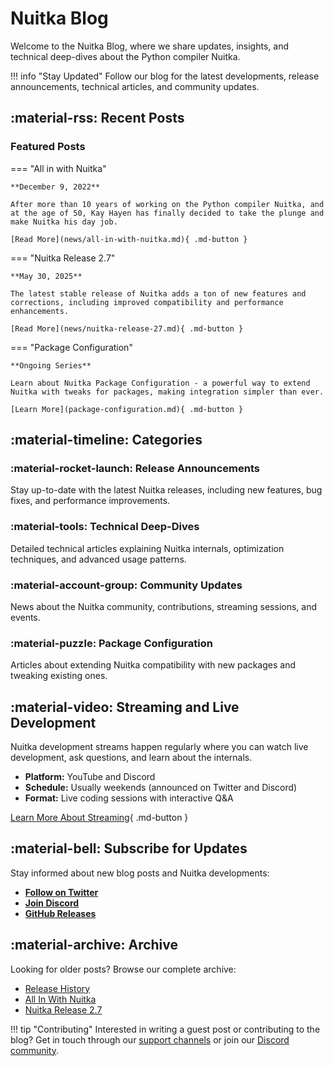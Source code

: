 # Nuitka Blog

Welcome to the Nuitka Blog, where we share updates, insights, and technical deep-dives about the Python compiler Nuitka.

!!! info "Stay Updated"
    Follow our blog for the latest developments, release announcements, technical articles, and community updates.

## :material-rss: Recent Posts

### Featured Posts

=== "All in with Nuitka"

    **December 9, 2022**
    
    After more than 10 years of working on the Python compiler Nuitka, and at the age of 50, Kay Hayen has finally decided to take the plunge and make Nuitka his day job.
    
    [Read More](news/all-in-with-nuitka.md){ .md-button }

=== "Nuitka Release 2.7"

    **May 30, 2025**
    
    The latest stable release of Nuitka adds a ton of new features and corrections, including improved compatibility and performance enhancements.
    
    [Read More](news/nuitka-release-27.md){ .md-button }

=== "Package Configuration"

    **Ongoing Series**
    
    Learn about Nuitka Package Configuration - a powerful way to extend Nuitka with tweaks for packages, making integration simpler than ever.
    
    [Learn More](package-configuration.md){ .md-button }

## :material-timeline: Categories

### :material-rocket-launch: Release Announcements
Stay up-to-date with the latest Nuitka releases, including new features, bug fixes, and performance improvements.

### :material-tools: Technical Deep-Dives
Detailed technical articles explaining Nuitka internals, optimization techniques, and advanced usage patterns.

### :material-account-group: Community Updates
News about the Nuitka community, contributions, streaming sessions, and events.

### :material-puzzle: Package Configuration
Articles about extending Nuitka compatibility with new packages and tweaking existing ones.

## :material-video: Streaming and Live Development

Nuitka development streams happen regularly where you can watch live development, ask questions, and learn about the internals.

- **Platform:** YouTube and Discord
- **Schedule:** Usually weekends (announced on Twitter and Discord)
- **Format:** Live coding sessions with interactive Q&A

[Learn More About Streaming](streaming.md){ .md-button }

## :material-bell: Subscribe for Updates

Stay informed about new blog posts and Nuitka developments:

- **[Follow on Twitter](https://x.com/kayhayen)**
- **[Join Discord](https://discord.gg/nZ9hr9tUck)**
- **[GitHub Releases](https://github.com/Nuitka/Nuitka/releases)**

## :material-archive: Archive

Looking for older posts? Browse our complete archive:

- [Release History](changelog.md)
- [All In With Nuitka](news/all-in-with-nuitka.md)
- [Nuitka Release 2.7](news/nuitka-release-27.md)

!!! tip "Contributing"
    Interested in writing a guest post or contributing to the blog? Get in touch through our [support channels](support.md) or join our [Discord community](https://discord.gg/nZ9hr9tUck).
